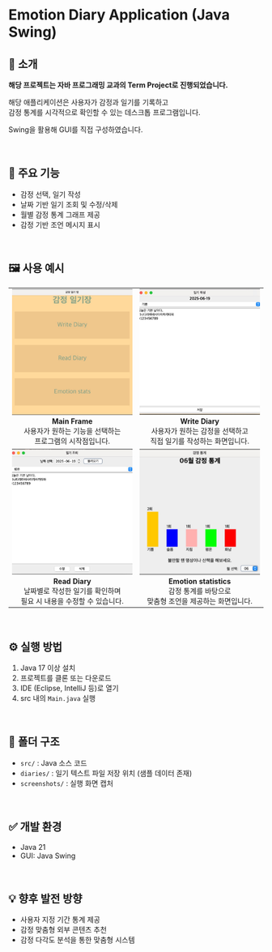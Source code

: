 # Emotion Diary Application (Java Swing)


## 📌 소개
**해당 프로젝트는 자바 프로그래밍 교과의 Term Project로 진행되었습니다.**

해당 애플리케이션은 사용자가 감정과 일기를 기록하고  
감정 통계를 시각적으로 확인할 수 있는 데스크톱 프로그램입니다.

Swing을 활용해 GUI를 직접 구성하였습니다.

<br>

## 🎯 주요 기능
- 감정 선택, 일기 작성
- 날짜 기반 일기 조회 및 수정/삭제
- 월별 감정 통계 그래프 제공
- 감정 기반 조언 메시지 표시

<br>

## 🖼️ 사용 예시

<table>
  <tr>
    <td align="center" width="50%">
      <img src="./screenshots/MainFrame.jpg" alt="Main Frame" style="width:360px; height:250px; object-fit: cover;"><br>
      <b>Main Frame</b><br>사용자가 원하는 기능을 선택하는<br>프로그램의 시작점입니다.
    </td>
    <td align="center" width="50%">
      <img src="./screenshots/Write_Diary/DiaryWriteFrame.jpg" alt="Write Diary" style="width:360px; height:250px; object-fit: cover;"><br>
      <b>Write Diary</b><br>사용자가 원하는 감정을 선택하고<br>직접 일기를 작성하는 화면입니다.
    </td>
  </tr>
  <tr>
    <td align="center" width="50%">
      <img src="./screenshots/Read_Diary/DiaryReadFrame.jpg" alt="Read Diary" style="width:360px; height:250px; object-fit: cover;"><br>
      <b>Read Diary</b><br>날짜별로 작성한 일기를 확인하며<br>필요 시 내용을 수정할 수 있습니다.
    </td>
    <td align="center" width="50%">
      <img src="./screenshots/Emtion_statistics/Anxiety.jpg" alt="Emotion statistics" style="width:360px; height:250px; object-fit: cover;"><br>
      <b>Emotion statistics</b><br>감정 통계를 바탕으로<br>맞춤형 조언을 제공하는 화면입니다.
    </td>
  </tr>
</table>

<br>

## ⚙️ 실행 방법
1. Java 17 이상 설치  
2. 프로젝트를 클론 또는 다운로드
3. IDE (Eclipse, IntelliJ 등)로 열기  
4. src 내의 `Main.java` 실행

<br>

## 📁 폴더 구조
- `src/` : Java 소스 코드  
- `diaries/` : 일기 텍스트 파일 저장 위치 (샘플 데이터 존재)
- `screenshots/` : 실행 화면 캡처

<br>

## ✅ 개발 환경
- Java 21  
- GUI: Java Swing

<br>

## 💡 향후 발전 방향
- 사용자 지정 기간 통계 제공  
- 감정 맞춤형 외부 콘텐츠 추천 
- 감정 다각도 분석을 통한 맞춤형 시스템
